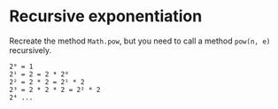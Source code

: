 # Recursive exponentiation

Recreate the method `Math.pow`, but you need to call a method `pow(n, e)` recursively.

```
2⁰ = 1
2¹ = 2 = 2 * 2⁰
2² = 2 * 2 = 2¹ * 2
2³ = 2 * 2 * 2 = 2² * 2
2⁴ ...
```